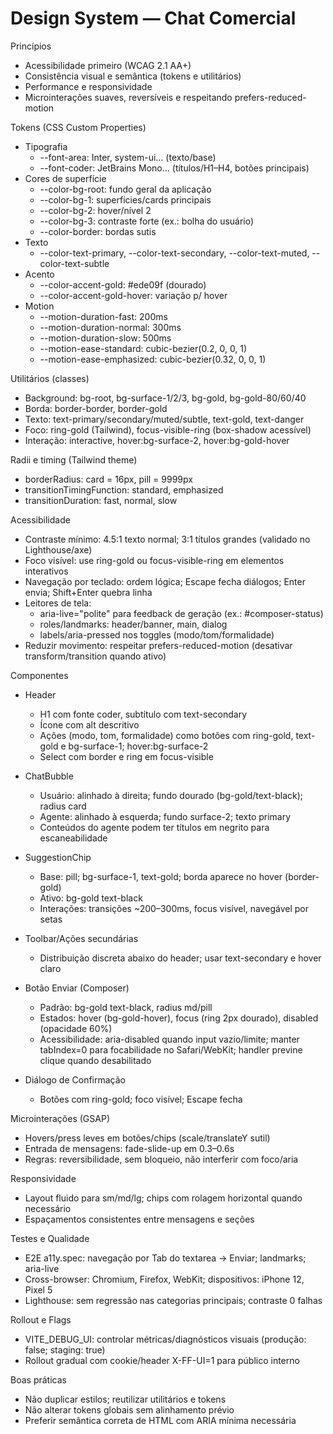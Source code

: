 # Design System — Chat Comercial

Princípios

- Acessibilidade primeiro (WCAG 2.1 AA+)
- Consistência visual e semântica (tokens e utilitários)
- Performance e responsividade
- Microinterações suaves, reversíveis e respeitando prefers-reduced-motion

Tokens (CSS Custom Properties)

- Tipografia
  - --font-area: Inter, system-ui… (texto/base)
  - --font-coder: JetBrains Mono… (títulos/H1–H4, botões principais)
- Cores de superfície
  - --color-bg-root: fundo geral da aplicação
  - --color-bg-1: superfícies/cards principais
  - --color-bg-2: hover/nível 2
  - --color-bg-3: contraste forte (ex.: bolha do usuário)
  - --color-border: bordas sutis
- Texto
  - --color-text-primary, --color-text-secondary, --color-text-muted, --color-text-subtle
- Acento
  - --color-accent-gold: #ede09f (dourado)
  - --color-accent-gold-hover: variação p/ hover
- Motion
  - --motion-duration-fast: 200ms
  - --motion-duration-normal: 300ms
  - --motion-duration-slow: 500ms
  - --motion-ease-standard: cubic-bezier(0.2, 0, 0, 1)
  - --motion-ease-emphasized: cubic-bezier(0.32, 0, 0, 1)

Utilitários (classes)

- Background: bg-root, bg-surface-1/2/3, bg-gold, bg-gold-80/60/40
- Borda: border-border, border-gold
- Texto: text-primary/secondary/muted/subtle, text-gold, text-danger
- Foco: ring-gold (Tailwind), focus-visible-ring (box-shadow acessível)
- Interação: interactive, hover:bg-surface-2, hover:bg-gold-hover

Radii e timing (Tailwind theme)

- borderRadius: card = 16px, pill = 9999px
- transitionTimingFunction: standard, emphasized
- transitionDuration: fast, normal, slow

Acessibilidade

- Contraste mínimo: 4.5:1 texto normal; 3:1 títulos grandes (validado no Lighthouse/axe)
- Foco visível: use ring-gold ou focus-visible-ring em elementos interativos
- Navegação por teclado: ordem lógica; Escape fecha diálogos; Enter envia; Shift+Enter quebra linha
- Leitores de tela:
  - aria-live="polite" para feedback de geração (ex.: #composer-status)
  - roles/landmarks: header/banner, main, dialog
  - labels/aria-pressed nos toggles (modo/tom/formalidade)
- Reduzir movimento: respeitar prefers-reduced-motion (desativar transform/transition quando ativo)

Componentes

- Header
  - H1 com fonte coder, subtítulo com text-secondary
  - Ícone com alt descritivo
  - Ações (modo, tom, formalidade) como botões com ring-gold, text-gold e bg-surface-1; hover:bg-surface-2
  - Select com border e ring em focus-visible

- ChatBubble
  - Usuário: alinhado à direita; fundo dourado (bg-gold/text-black); radius card
  - Agente: alinhado à esquerda; fundo surface-2; texto primary
  - Conteúdos do agente podem ter títulos em negrito para escaneabilidade

- SuggestionChip
  - Base: pill; bg-surface-1, text-gold; borda aparece no hover (border-gold)
  - Ativo: bg-gold text-black
  - Interações: transições ~200–300ms, focus visível, navegável por setas

- Toolbar/Ações secundárias
  - Distribuição discreta abaixo do header; usar text-secondary e hover claro

- Botão Enviar (Composer)
  - Padrão: bg-gold text-black, radius md/pill
  - Estados: hover (bg-gold-hover), focus (ring 2px dourado), disabled (opacidade 60%)
  - Acessibilidade: aria-disabled quando input vazio/limite; manter tabIndex=0 para focabilidade no Safari/WebKit; handler previne clique quando desabilitado

- Diálogo de Confirmação
  - Botões com ring-gold; foco visível; Escape fecha

Microinterações (GSAP)

- Hovers/press leves em botões/chips (scale/translateY sutil)
- Entrada de mensagens: fade-slide-up em 0.3–0.6s
- Regras: reversibilidade, sem bloqueio, não interferir com foco/aria

Responsividade

- Layout fluido para sm/md/lg; chips com rolagem horizontal quando necessário
- Espaçamentos consistentes entre mensagens e seções

Testes e Qualidade

- E2E a11y.spec: navegação por Tab do textarea → Enviar; landmarks; aria-live
- Cross-browser: Chromium, Firefox, WebKit; dispositivos: iPhone 12, Pixel 5
- Lighthouse: sem regressão nas categorias principais; contraste 0 falhas

Rollout e Flags

- VITE_DEBUG_UI: controlar métricas/diagnósticos visuais (produção: false; staging: true)
- Rollout gradual com cookie/header X-FF-UI=1 para público interno

Boas práticas

- Não duplicar estilos; reutilizar utilitários e tokens
- Não alterar tokens globais sem alinhamento prévio
- Preferir semântica correta de HTML com ARIA mínima necessária
